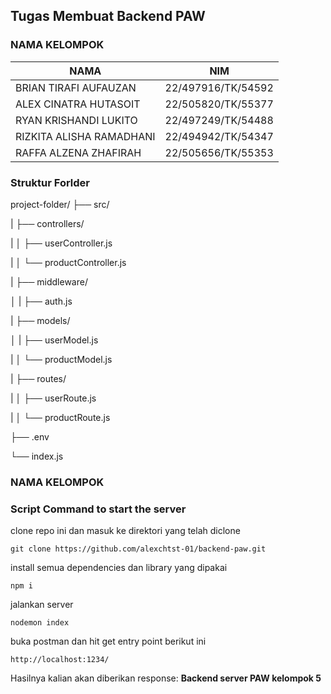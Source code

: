 ## Tugas Membuat Backend PAW

### NAMA KELOMPOK 
| NAMA  | NIM |
|--|--|
| BRIAN TIRAFI AUFAUZAN | 22/497916/TK/54592 |
| ALEX CINATRA HUTASOIT | 22/505820/TK/55377 |
| RYAN KRISHANDI LUKITO | 22/497249/TK/54488 |
| RIZKITA ALISHA RAMADHANI | 22/494942/TK/54347 |
| RAFFA ALZENA ZHAFIRAH | 22/505656/TK/55353 |

### Struktur Forlder
project-folder/
├── src/

|   ├── controllers/

|   │   ├── userController.js

|   │   └── productController.js

|   ├── middleware/

│   |   ├── auth.js

|   ├── models/

│   |   ├── userModel.js

|   │   └── productModel.js

|   ├── routes/

|   │   ├── userRoute.js

|   │   └── productRoute.js

├── .env

└── index.js


### NAMA KELOMPOK



### Script Command to start the server
clone repo ini dan masuk ke direktori yang telah diclone

    git clone https://github.com/alexchtst-01/backend-paw.git

install semua dependencies dan library yang dipakai

    npm i

jalankan server

    nodemon index

buka postman dan hit get entry point berikut ini 

    http://localhost:1234/

Hasilnya kalian akan diberikan response: 
**Backend server PAW kelompok 5**